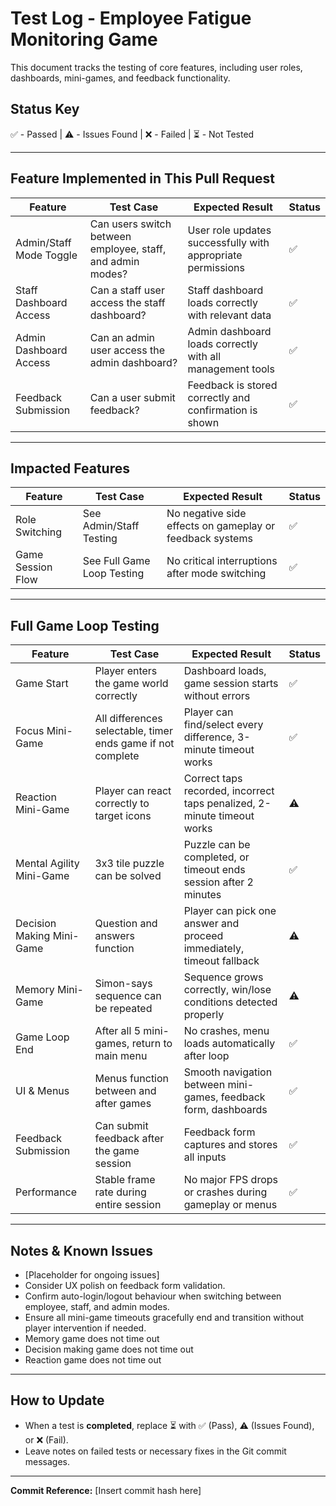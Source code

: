 # Test Log - Employee Fatigue Monitoring Game

This document tracks the testing of core features, including user roles, dashboards, mini-games, and feedback functionality.

## Status Key
✅ - Passed | ⚠️ - Issues Found | ❌ - Failed | ⏳ - Not Tested

---

## Feature Implemented in This Pull Request
| Feature | Test Case | Expected Result | Status |
|---------|-----------|-----------------|--------|
| Admin/Staff Mode Toggle | Can users switch between employee, staff, and admin modes? | User role updates successfully with appropriate permissions | ✅ |
| Staff Dashboard Access | Can a staff user access the staff dashboard? | Staff dashboard loads correctly with relevant data | ✅ |
| Admin Dashboard Access | Can an admin user access the admin dashboard? | Admin dashboard loads correctly with all management tools | ✅ |
| Feedback Submission | Can a user submit feedback? | Feedback is stored correctly and confirmation is shown | ✅ |


---

## Impacted Features
| Feature | Test Case | Expected Result | Status |
|---------|-----------|-----------------|--------|
| Role Switching | See Admin/Staff Testing | No negative side effects on gameplay or feedback systems | ✅ |
| Game Session Flow | See Full Game Loop Testing | No critical interruptions after mode switching | ✅ |

---

## Full Game Loop Testing
| Feature | Test Case | Expected Result | Status |
|---------|-----------|-----------------|--------|
| Game Start | Player enters the game world correctly | Dashboard loads, game session starts without errors | ✅ |
| Focus Mini-Game | All differences selectable, timer ends game if not complete | Player can find/select every difference, 3-minute timeout works | ✅ |
| Reaction Mini-Game | Player can react correctly to target icons | Correct taps recorded, incorrect taps penalized, 2-minute timeout works | ⚠️ |
| Mental Agility Mini-Game | 3x3 tile puzzle can be solved | Puzzle can be completed, or timeout ends session after 2 minutes | ✅ |
| Decision Making Mini-Game | Question and answers function | Player can pick one answer and proceed immediately, timeout fallback | ⚠️ |
| Memory Mini-Game | Simon-says sequence can be repeated | Sequence grows correctly, win/lose conditions detected properly | ⚠️ |
| Game Loop End | After all 5 mini-games, return to main menu | No crashes, menu loads automatically after loop | ✅ |
| UI & Menus | Menus function between and after games | Smooth navigation between mini-games, feedback form, dashboards | ✅ |
| Feedback Submission | Can submit feedback after the game session | Feedback form captures and stores all inputs | ✅ |
| Performance | Stable frame rate during entire session | No major FPS drops or crashes during gameplay or menus | ✅ |

---

## Notes & Known Issues
- [Placeholder for ongoing issues]
- Consider UX polish on feedback form validation.
- Confirm auto-login/logout behaviour when switching between employee, staff, and admin modes.
- Ensure all mini-game timeouts gracefully end and transition without player intervention if needed.
- Memory game does not time out
- Decision making game does not time out
- Reaction game does not time out

---

## How to Update
- When a test is **completed**, replace ⏳ with ✅ (Pass), ⚠️ (Issues Found), or ❌ (Fail).
- Leave notes on failed tests or necessary fixes in the Git commit messages.

---

**Commit Reference:** [Insert commit hash here]
